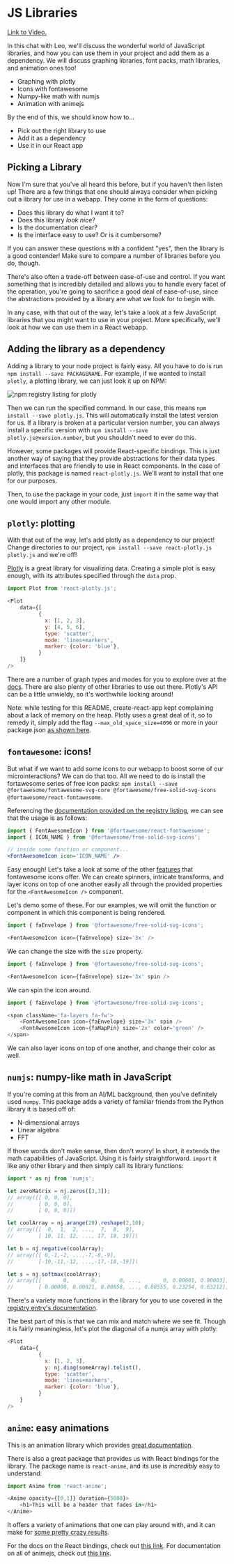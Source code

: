 # JS Libraries

[Link to Video.](https://youtu.be/uGns9G4Bh70)

In this chat with Leo, we'll discuss the wonderful world of JavaScript libraries, and how you can use them in your project and add them as a dependency. We will discuss graphing libraries, font packs, math libraries, and animation ones too!
* Graphing with plotly
* Icons with fontawesome
* Numpy-like math with numjs
* Animation with animejs

By the end of this, we should know how to...
* Pick out the right library to use
* Add it as a dependency
* Use it in our React app

## Picking a Library

Now I'm sure that you've all heard this before, but if you haven't then listen up! There are a few things that one should always consider when picking out a library for use in a webapp. They come in the form of questions:
* Does this library do what I want it to?
* Does this library *look nice*?
* Is the documentation clear?
* Is the interface easy to use? Or is it cumbersome?

If you can answer these questions with a confident "yes", then the library is a good contender! Make sure to compare a number of libraries before you do, though.

There's also often a trade-off between ease-of-use and control. If you want something that is incredibly detailed and allows you to handle every facet of the operation, you're going to sacrifice a good deal of ease-of-use, since the abstractions provided by a library are what we look for to begin with.

In any case, with that out of the way, let's take a look at a few JavaScript libraries that you might want to use in your project. More specifically, we'll look at how we can use them in a React webapp.

## Adding the library as a dependency

Adding a library to your node project is fairly easy. All you have to do is run `npm install --save PACKAGENAME`. For example, if we wanted to install `plotly`, a plotting library, we can just look it up on NPM:

![npm registry listing for plotly](images/plotly.png)

Then we can run the specified command. In our case, this means `npm install --save plotly.js`. This will automatically install the latest version for us. If a library is broken at a particular version number, you can always install a specific version with `npm install --save plotly.js@version.number`, but you shouldn't need to ever do this.

However, some packages will provide React-specific bindings. This is just another way of saying that they provide abstractions for their data types and interfaces that are friendly to use in React components. In the case of plotly, this package is named `react-plotly.js`. We'll want to install that one for our purposes.

Then, to use the package in your code, just `import` it in the same way that one would import any other module.

## `plotly`: plotting

With that out of the way, let's add plotly as a dependency to our project! Change directories to our project, `npm install --save react-plotly.js plotly.js` and we're off!

[Plotly](https://plotly.com/javascript/) is a great library for visualizing data. Creating a simple plot is easy enough, with its attributes specified through the `data` prop.

```js
import Plot from 'react-plotly.js';

<Plot
    data={[
          {
            x: [1, 2, 3],
            y: [4, 5, 6],
            type: 'scatter',
            mode: 'lines+markers',
            marker: {color: 'blue'},
          }
    ]}
/>
```

There are a number of graph types and modes for you to explore over at the [docs](https://plotly.com/python/basic-charts/). There are also plenty of other libraries to use out there. Plotly's API can be a little unwieldy, so it's worthwhile looking around!

Note: while testing for this README, create-react-app kept complaining about a lack of memory on the heap. Plotly uses a great deal of it, so to remedy it, simply add the flag `--max_old_space_size=4096` or more in your package.json [as shown here](jslib/package.json).

## `fontawesome`: icons!

But what if we want to add some icons to our webapp to boost some of our microinteractions? We can do that too. All we need to do is install the fortawesome series of free icon packs: `npm install --save @fortawesome/fontawesome-svg-core @fortawesome/free-solid-svg-icons @fortawesome/react-fontawesome`.

Referencing the [documentation provided on the registry listing](https://www.npmjs.com/package/@fortawesome/react-fontawesome#usage), we can see that the usage is as follows:

```jsx
import { FontAwesomeIcon } from '@fortawesome/react-fontawesome';
import { ICON_NAME } from '@fortawesome/free-solid-svg-icons';

// inside some function or component...
<FontAwesomeIcon icon='ICON_NAME' />
```

Easy enough! Let's take a look at some of the other [features](https://www.npmjs.com/package/@fortawesome/react-fontawesome#features) that fontawesome icons offer. We can create spinners, intricate transforms, and layer icons on top of one another easily all through the provided properties for the `<FontAwesomeIcon />` component.

Let's demo some of these. For our examples, we will omit the function or component in which this component is being rendered.

```js
import { faEnvelope } from '@fortawesome/free-solid-svg-icons';

<FontAwesomeIcon icon={faEnvelope} size='3x' />
```

We can change the size with the `size` property.

```js
import { faEnvelope } from '@fortawesome/free-solid-svg-icons';

<FontAwesomeIcon icon={faEnvelope} size='3x' spin />
```

We can spin the icon around.

```js
import { faEnvelope } from '@fortawesome/free-solid-svg-icons';

<span className='fa-layers fa-fw'>
    <FontAwesomeIcon icon={faEnvelope} size='3x' spin />
    <FontAwesomeIcon icon={faMapPin} size='2x' color='green' />
</span>
```

We can also layer icons on top of one another, and change their color as well.

## `numjs`: numpy-like math in JavaScript

If you're coming at this from an AI/ML background, then you've definitely used `numpy`. This package adds a variety of familiar friends from the Python library it is based off of:
* N-dimensional arrays
* Linear algebra
* FFT

If those words don't make sense, then don't worry! In short, it extends the math capabilities of JavaScript. Using it is fairly straightforward. `import` it like any other library and then simply call its library functions:

```js
import * as nj from 'numjs';

let zeroMatrix = nj.zeros([3,3]);
// array([[ 0, 0, 0],
//        [ 0, 0, 0],
//        [ 0, 0, 0]])

let coolArray = nj.arange(20).reshape(2,10);
// array([[  0,  1,  2, ...,  7,  8,  9],
//        [ 10, 11, 12, ..., 17, 18, 19]])

let b = nj.negative(coolArray);
// array([[ 0,-1,-2, ...,-7,-8,-9],
//        [-10,-11,-12, ...,-17,-18,-19]])

let s = nj.softmax(coolArray);
// array([[       0,       0,       0, ...,       0, 0.00001, 0.00003],
//        [ 0.00008, 0.00021, 0.00058, ..., 0.08555, 0.23254, 0.63212]])
```

There's a variety more functions in the library for you to use covered in the [registry entry's documentation](https://www.npmjs.com/package/numjs).

The best part of this is that we can mix and match where we see fit. Though it is fairly meaningless, let's plot the diagonal of a numjs array with plotly:

```js
<Plot
    data={
          {
            x: [1, 2, 3],
            y: nj.diag(someArray).tolist(),
            type: 'scatter',
            mode: 'lines+markers',
            marker: {color: 'blue'},
          }
    }
/>
```

## `anime`: easy animations

This is an animation library which provides [great documentation](https://animejs.com/).

There is also a great package that provides us with React bindings for the library. The package name is `react-anime`, and its use is *incredibly* easy to understand:

```js
import Anime from 'react-anime';

<Anime opacity={[0,1]} duration={5000}>
    <h1>This will be a header that fades in</h1>
</Anime>
```

It offers a variety of animations that one can play around with, and it can make for [some pretty crazy results](https://animejs.com/#animate-anything).

For the docs on the React bindings, check out [this link](https://alain.xyz/libraries/react-anime). For documentation on all of animejs, check out [this link](https://animejs.com/documentation/).
